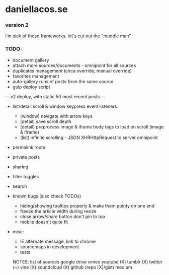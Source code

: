 # daniellacos.se
### version 2

i'm sick of these frameworks. let's cut out the "muddle man"

### TODO:
* document gallery
* attach more sources/documents - omnipoint for all sources
* duplicates management (circa override, manual override)
* favorites management
* auto-gallery runs of posts from the same source
* gulp deploy script

-- v2 deploy, with static 50 most recent posts --

* list/detail scroll & window keypress event listeners
  * (window) navigate with arrow keys
  * (detail) save scroll depth
  * (detail) preprocess image & iframe body tags to load on scroll (image & iframe)
  * (list) infinite scrolling - JSON XHRHttpRequest to server omnipoint
* permalink route
* private posts
* sharing
* filter toggles
* search

* known bugs (also check TODOs)
  * hiding/showing tooltips properly & make them pointy on one end
  * freeze the article width during resize
  * close arrow/share button don't pin to top
  * mobile doesn't quite fit

* misc:
  * IE alternate message, link to chrome
  * sourcemaps in development
  * tests

  NOTES: list of sources
    google drive
    vimeo
    youtube (X)
    tumblr (X)
    twitter (~)
    vine   (X)
    soundcloud (X)
    github (repo [X]/gist)
    medium
